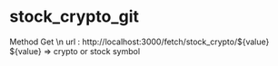 # stock_crypto_git
Method Get \n
url : http://localhost:3000/fetch/stock_crypto/${value}
${value} => crypto or stock symbol
